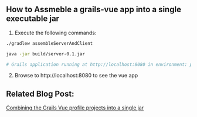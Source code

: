 ## How to Assmeble a grails-vue app into a single executable jar
1. Execute the following commands:
```bash
./gradlew assembleServerAndClient

java -jar build/server-0.1.jar

# Grails application running at http://localhost:8080 in environment: production
```
2. Browse to http://localhost:8080 to see the vue app

## Related Blog Post:
[Combining the Grails Vue profile projects into a single jar](https://www.amuponda.com/2018/10/28/combining-the-gr…nto-a-single-jar/)
